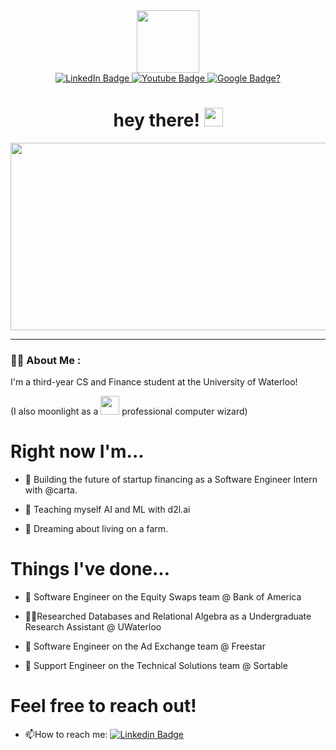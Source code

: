 <div id="header" align="center">
  <img src="https://media.giphy.com/media/M9gbBd9nbDrOTu1Mqx/giphy.gif" width="100"/>
</div>
<div id="badges" align="center">
  <a href="linkedin.com/in/joshuasheng1">
    <img src="https://img.shields.io/badge/LinkedIn-blue?style=for-the-badge&logo=linkedin&logoColor=white" alt="LinkedIn Badge"/>
  </a>
  <a href="https://github.com/JoshuaSheng">
    <img src="https://img.shields.io/badge/Recursion!-white?style=for-the-badge&logo=github&logoColor=black" alt="Youtube Badge"/>
  </a>
  <a href="https://joshuasheng.com/googAlmost/">
    <img src="https://img.shields.io/badge/Google...-black?style=for-the-badge&logo=google&logoColor=white" alt="Google Badge?"/>
  </a>
</div>
<div align="center">
  <img src="https://komarev.com/ghpvc/?username=JoshuaSheng&style=flat-square&color=blue" alt=""/>
</div>
<h1 align="center">
  hey there!
  <img src="https://media.giphy.com/media/hvRJCLFzcasrR4ia7z/giphy.gif" width="30px"/>
</h1>
<div align="center">
  <img src="https://media.giphy.com/media/dWesBcTLavkZuG35MI/giphy.gif" width="600" height="300"/>
</div>

---

### :technologist: About Me :

I'm a third-year CS and Finance student at the University of Waterloo! 

(I also moonlight as a <img src="https://media.giphy.com/media/WUlplcMpOCEmTGBtBW/giphy.gif" width="30"> professional computer wizard)

# Right now I'm...

- :telescope: Building the future of startup financing as a Software Engineer Intern with @carta.

- :robot: Teaching myself AI and ML with d2l.ai

- :seedling: Dreaming about living on a farm.

# Things I've done...

- 💸 Software Engineer on the Equity Swaps team @ Bank of America

- 🧑‍🔬Researched Databases and Relational Algebra as a Undergraduate Research Assistant @ UWaterloo

- :loudspeaker: Software Engineer on the Ad Exchange team @ Freestar

- 👷 Support Engineer on the Technical Solutions team @ Sortable

# Feel free to reach out!

- :mailbox:How to reach me: [![Linkedin Badge](https://img.shields.io/badge/-Josh!-blue?style=flat&logo=Linkedin&logoColor=white)](linkedin.com/in/joshuasheng1)
